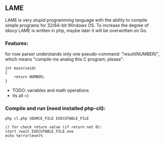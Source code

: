 ## LAME

LAME is very stupid programming language with the ability to compile simple programs for 32/64-bit Windows OS.
To increase the degree of idiocy LAME is written in php, maybe later it will be overwritten on Go.


### Features:

for now parser understands only one pseudo-command: "result(NUMBER)", which means
"compile me analog this C program, please":

	int main(void)
	{
		return NUMBER;
	}

* TODO: variables and math operations
* Its all =)


### Compile and run (need installed php-cli):

	php cl.php SOURCE_FILE EXECUTABLE_FILE

	// for check return value (if return not 0):
	start /wait EXECUTABLE_FILE.exe
	echo %errorlevel%
